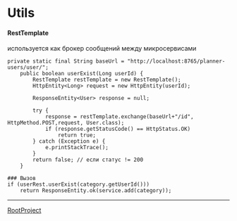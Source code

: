 # Utils

#### RestTemplate
используется как брокер сообщений между микросервисами
```
private static final String baseUrl = "http://localhost:8765/planner-users/user/";  
	public boolean userExist(Long userId) {  
		RestTemplate restTemplate = new RestTemplate();  
		HttpEntity<Long> request = new HttpEntity(userId);  
		  
		ResponseEntity<User> response = null;  
		  
		try {  
			response = restTemplate.exchange(baseUrl+"/id", HttpMethod.POST,request, User.class);  
			if (response.getStatusCode() == HttpStatus.OK)  
				return true;  
		} catch (Exception e) {  
			e.printStackTrace();  
		}  
		return false; // если статус != 200  
	}  
	
### Вызов 
if (userRest.userExist(category.getUserId()))  
    return ResponseEntity.ok(service.add(category));  
```
***
[RootProject](../README.md)